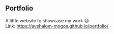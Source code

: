 ## Portfolio

A little website to showcase my work 😃.    
Link: https://avshalom-mogos.github.io/portfolio/

